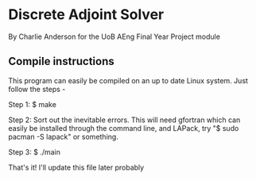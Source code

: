 # Discrete Adjoint Solver

By Charlie Anderson for the UoB AEng Final Year Project module


## Compile instructions

This program can easily be compiled on an up to date Linux system. Just follow the steps - 

Step 1: $ make

Step 2: Sort out the inevitable errors. This will need gfortran which can easily be installed through the command line, and LAPack, try "$ sudo pacman -S lapack" or something.

Step 3: $ ./main

That's it! I'll update this file later probably

